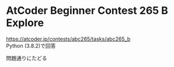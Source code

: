 # AtCoder Beginner Contest 265 B Explore  
https://atcoder.jp/contests/abc265/tasks/abc265_b  
Python (3.8.2)で回答  

問題通りにたどる
